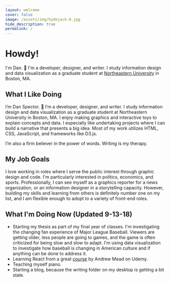 ```yaml
---
layout: welcome
cover: false
image: /assets/img/hydejack-8.jpg
hide_description: true
permalink: /
---
```


# Howdy!
I'm Dan. 🎉 I'm a developer, designer, and writer. I study information design and data visualization
as a graduate student at [Northeastern University](https://www.northeastern.edu/visualization/) in Boston, MA.

## What I Like Doing
I’m Dan Spector. 🎉 I’m a developer, designer, and writer. I study information design and data visualization as a graduate student at Northeastern University in Boston, MA. I enjoy making graphics and interactive toys to explain concepts and data. I especially like undertaking projects where I can build a narrative that presents a big idea. Most of my work utilizes HTML, CSS, JavaScript, and frameworks like D3.js.

I’m also a firm believer in the power of words. Writing is my therapy.

## My Job Goals
I love working in roles where I serve the public interest through graphic design and code. I'm particularly interested in politics, economics, and sports. Professionally, I can see myself as a graphics reporter for a news organization, or an information designer in a storytelling capacity. However, building my skills and learning from others is definitely number one on my list, and I am flexible enough to adopt to a variety of front-end roles.

## What I'm Doing Now (Updated 9-13-18)
* Starting my thesis as part of my final year of classes. I'm investigating the changing fan experience of Major League Baseball. Viewers are getting older, less people are going to games, and the game is often criticized for being slow and slow to adapt. I'm using data visualization to investigate how baseball is changing in American culture and if anything can be done to address it.
* Learning React from a great [course](https://www.udemy.com/react-2nd-edition/) by Andrew Mead on Udemy.
* Teaching myself piano.
* Starting a blog, because the writing folder on my desktop is getting a bit stale.
